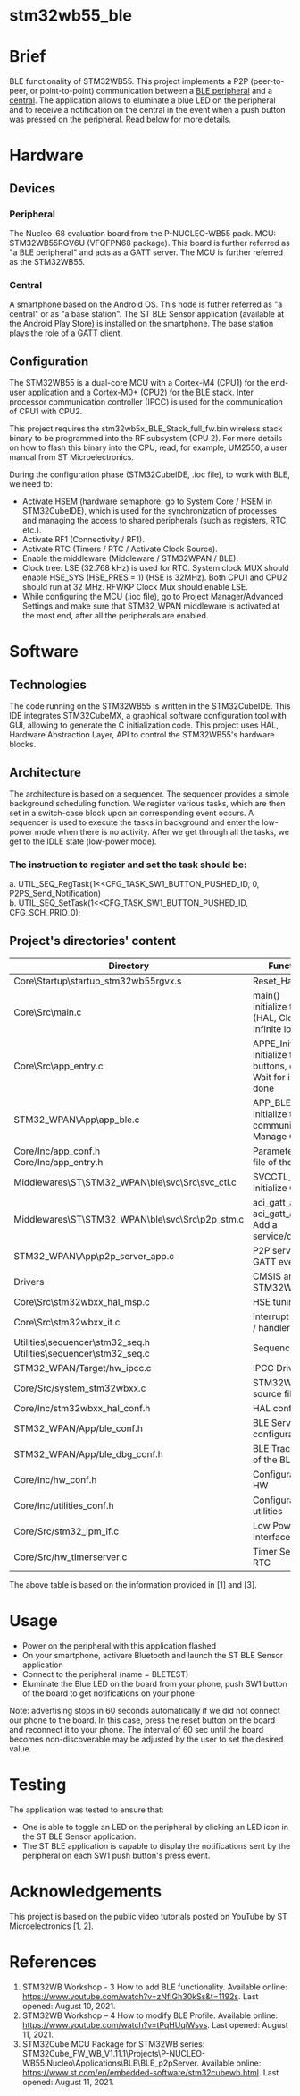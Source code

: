 # stm32wb55_ble

# Brief
BLE functionality of STM32WB55. This project implements a P2P (peer-to-peer, or point-to-point) communication between a [BLE peripheral](#peripheral) and a [central](#central). The application allows to eluminate a blue LED on the peripheral and to receive a notification on the central in the event when a push button was pressed on the peripheral. Read below for more details.

# Hardware
## Devices
### Peripheral
The Nucleo-68 evaluation board from the P-NUCLEO-WB55 pack. MCU: STM32WB55RGV6U (VFQFPN68 package). This board is further referred as "a BLE peripheral" and acts as a GATT server. The MCU is further referred as the STM32WB55.
### Central
A smartphone based on the Android OS. This node is futher referred as "a central" or as "a base station". The ST BLE Sensor application (available at the Android Play Store) is installed on the smartphone. The base station plays the role of a GATT client.

## Configuration
The STM32WB55 is a dual-core MCU with a Cortex-M4 (CPU1) for the end-user application and a Cortex-M0+ (CPU2) for the BLE stack. Inter processor communication controller (IPCC) is used for the communication of CPU1 with CPU2. 

This project requires the stm32wb5x_BLE_Stack_full_fw.bin wireless stack binary to be programmed into the RF subsystem (CPU 2). For more details on how to flash this binary into the CPU, read, for example, UM2550, a user manual from ST Microelectronics.

During the configuration phase (STM32CubeIDE, .ioc file), to work with BLE, we need to:
* Activate HSEM (hardware semaphore: go to System Core / HSEM in STM32CubeIDE), which is used for the synchronization of processes and managing the access to shared peripherals (such as registers, RTC, etc.).
* Activate RF1 (Connectivity / RF1).
* Activate RTC (Timers / RTC / Activate Clock Source).
* Enable the middleware (Middleware / STM32WPAN / BLE).
* Clock tree: LSE (32.768 kHz) is used for RTC. System clock MUX should enable HSE_SYS (HSE_PRES = 1) (HSE is 32MHz). Both CPU1 and CPU2 should run at 32 MHz. RFWKP Clock Mux should enable LSE.
* While configuring the MCU (.ioc file), go to Project Manager/Advanced Settings and make sure that STM32_WPAN middleware is activated at the most end, after all the peripherals are enabled.

# Software
## Technologies
The code running on the STM32WB55 is written in the STM32CubeIDE. This IDE integrates STM32CubeMX, a graphical software configuration tool with GUI, allowing to generate the C initialization code. This project uses HAL, Hardware Abstraction Layer, API to control the STM32WB55's hardware blocks.

## Architecture
The architecture is based on a sequencer. The sequencer provides a simple background scheduling function. We register various tasks, which are then set in a switch-case block upon an corresponding event occurs. A sequencer is used to execute the tasks in background and enter the low-power mode when there is no activity. After we get through all the tasks, we get to the IDLE state (low-power mode).

### The instruction to register and set the task should be:
a. UTIL_SEQ_RegTask(1<<CFG_TASK_SW1_BUTTON_PUSHED_ID, 0, P2PS_Send_Notification)<br>
b. UTIL_SEQ_SetTask(1<<CFG_TASK_SW1_BUTTON_PUSHED_ID, CFG_SCH_PRIO_0);

## Project's directories' content 
Directory                                                            | Function/Content
-------------------------------------------------------------------- | ----------------------------------------------------------------------------------------
Core\Startup\startup_stm32wb55rgvx.s                                 | Reset_Handler()
Core\Src\main.c                                                      | main()<br>Initialize the system (HAL, Clock, etc.)<br>Infinite loop for run mode
Core\Src\app_entry.c                                                 | APPE_Init()<br>Initialize the BSP (LEDs, buttons, etc.)<br>Wait for initialization done
STM32_WPAN\App\app_ble.c                                             | APP_BLE_Init()<br>Initialize the BLE communications<br>Manage GAP events
Core/Inc/app_conf.h<br>Core/Inc/app_entry.h              		     | Parameters configuration file of the application
Middlewares\ST\STM32_WPAN\ble\svc\Src\svc_ctl.c                      | SVCCTL_Init()<br>Initialize GATT services
Middlewares\ST\STM32_WPAN\ble\svc\Src\p2p_stm.c                      | aci_gatt_add_service(), aci_gatt_add_char()<br>Add a service/characteristic
STM32_WPAN\App\p2p_server_app.c                                      | P2P server application<br>GATT even handler
Drivers                                                              | CMSIS and STM32WBxx_HAL_Driver
Core\Src\stm32wbxx_hal_msp.c                                         | HSE tuning
Core\Src\stm32wbxx_it.c                                              | Interrupt service routines / handlers
Utilities\sequencer\stm32_seq.h<br>Utilities\sequencer\stm32_seq.c   | Sequencer
STM32_WPAN/Target/hw_ipcc.c      		                             | IPCC Driver
Core/Src/system_stm32wbxx.c     		                             | STM32WBxx system source file
Core/Inc/stm32wbxx_hal_conf.h                                        | HAL configuration file
STM32_WPAN/App/ble_conf.h                                            | BLE Services configuration
STM32_WPAN/App/ble_dbg_conf.h                                        | BLE Traces configuration of the BLE services
Core/Inc/hw_conf.h                                                   | Configuration file of the HW
Core/Inc/utilities_conf.h    		                                 | Configuration file of the utilities
Core/Src/stm32_lpm_if.c			                                     | Low Power Manager Interface
Core/Src/hw_timerserver.c 		                                     | Timer Server based on RTC

The above table is based on the information provided in [1] and [3].

# Usage
* Power on the peripheral with this application flashed
* On your smartphone, activare Bluetooth and launch the ST BLE Sensor application
* Connect to the peripheral (name = BLETEST)
* Eluminate the Blue LED on the board from your phone, push SW1 button of the board to get notifications on your phone

Note: advertising stops in 60 seconds automatically if we did not connect our phone to the board. In this case, press the reset button on the board and reconnect it to your phone. The interval of 60 sec until the board becomes non-discoverable may be adjusted by the user to set the desired value.

# Testing
The application was tested to ensure that:
* One is able to toggle an LED on the peripheral by clicking an LED icon in the ST BLE Sensor application.
* The ST BLE application is capable to display the notifications sent by the peripheral on each SW1 push button's press event.

# Acknowledgements
This project is based on the public video tutorials posted on YouTube by ST Microelectronics [1, 2].

# References
1. STM32WB Workshop - 3 How to add BLE functionality. Available online: https://www.youtube.com/watch?v=zNfIGh30kSs&t=1192s. Last opened: August 10, 2021.
2. STM32WB Workshop – 4 How to modify BLE Profile. Available online: https://www.youtube.com/watch?v=tPqHUqiWsvs. Last opened: August 11, 2021.
3. STM32Cube MCU Package for STM32WB series: STM32Cube_FW_WB_V1.11.1\Projects\P-NUCLEO-WB55.Nucleo\Applications\BLE\BLE_p2pServer. Available online: https://www.st.com/en/embedded-software/stm32cubewb.html. Last opened: August 11, 2021.
